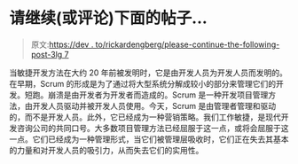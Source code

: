 # 请继续(或评论)下面的帖子...

> 原文:[https://dev . to/rickardengberg/please-continue-the-following-post-3lg 7](https://dev.to/rickardengberg/please-continue-the-following-post-3lg7)

当敏捷开发方法在大约 20 年前被发明时，它是由开发人员为开发人员而发明的。在早期，Scrum 的形成是为了通过将大型系统分解成较小的部分来管理它们的开发。短跑。崩溃是由开发者为开发者而造成的。Scrum 是一种开发项目管理方法，由开发人员驱动并被开发人员使用。今天，Scrum 是由管理者管理和驱动的，而不是开发人员。此外，它已经成为一种营销策略。我们工作敏捷，是现代开发咨询公司的共同口号。大多数项目管理方法已经屈服于这一点，或将会屈服于这一点。它们已经成为一种管理形式，当它们被管理层吸收时，它们正在失去其基本的力量和对开发人员的吸引力，从而失去它们的实用性。